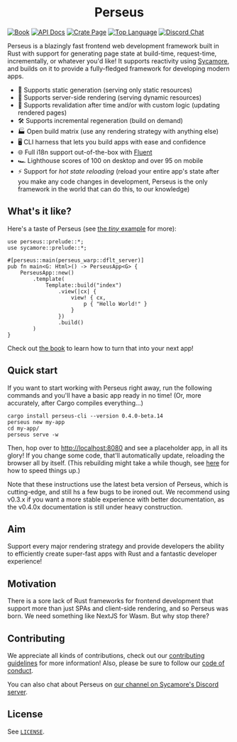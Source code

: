 <h1 align="center">Perseus</h1>

[![Book](https://img.shields.io/badge/Book-framesurge.sh-informational?style=for-the-badge)](https://framesurge.sh/perseus/en-US/docs)
[![API Docs](https://img.shields.io/docsrs/perseus?label=API%20Docs&style=for-the-badge)](https://docs.rs/perseus)
[![Crate Page](https://img.shields.io/crates/v/perseus?style=for-the-badge)](https://crates.io/crates/perseus)
[![Top Language](https://img.shields.io/github/languages/top/framesurge/perseus?style=for-the-badge)]()
[![Discord Chat](https://img.shields.io/discord/820400041332179004?label=Discord&style=for-the-badge)](https://discord.gg/PgwPn7dKEk)

Perseus is a blazingly fast frontend web development framework built in Rust with support for generating page state at build-time, request-time, incrementally, or whatever you'd like! It supports reactivity using [Sycamore](https://github.com/sycamore-rs/sycamore), and builds on it to provide a fully-fledged framework for developing modern apps.

-   📕 Supports static generation (serving only static resources)
-   🗼 Supports server-side rendering (serving dynamic resources)
-   🔧 Supports revalidation after time and/or with custom logic (updating rendered pages)
-   🛠️ Supports incremental regeneration (build on demand)
-   🏭 Open build matrix (use any rendering strategy with anything else)
-   🖥️ CLI harness that lets you build apps with ease and confidence
-   🌐 Full i18n support out-of-the-box with [Fluent](https://projectfluent.org)
-   🏎 Lighthouse scores of 100 on desktop and over 95 on mobile
-   ⚡ Support for *hot state reloading* (reload your entire app's state after you make any code changes in development, Perseus is the only framework in the world that can do this, to our knowledge)

## What's it like?

Here's a taste of Perseus (see [the _tiny_ example](https://github.com/framesurge/perseus/tree/main/examples/comprehensive/tiny) for more):

```rust,ignore
use perseus::prelude::*;
use sycamore::prelude::*;

#[perseus::main(perseus_warp::dflt_server)]
pub fn main<G: Html>() -> PerseusApp<G> {
    PerseusApp::new()
        .template(
            Template::build("index")
                .view(|cx| {
                    view! { cx,
                        p { "Hello World!" }
                    }
                })
                .build()
        )
}
```

Check out [the book](https://framesurge.sh/perseus/en-US/docs) to learn how to turn that into your next app!

## Quick start

If you want to start working with Perseus right away, run the following commands and you'll have a basic app ready in no time! (Or, more accurately, after Cargo compiles everything...)

``` shell
cargo install perseus-cli --version 0.4.0-beta.14
perseus new my-app
cd my-app/
perseus serve -w
```

Then, hop over to <http://localhost:8080> and see a placeholder app, in all its glory! If you change some code, that'll automatically update, reloading the browser all by itself. (This rebuilding might take a while though, see [here](https://framesurge.sh/perseus/en-US/docs/next/reference/compilation-times) for how to speed things up.)

Note that these instructions use the latest beta version of Perseus, which is cutting-edge, and still hs a few bugs to be ironed out. We recommend using v0.3.x if you want a more stable experience with better documentation, as the v0.4.0x documentation is still under heavy construction.

## Aim

Support every major rendering strategy and provide developers the ability to efficiently create super-fast apps with Rust and a fantastic developer experience!

## Motivation

There is a sore lack of Rust frameworks for frontend development that support more than just SPAs and client-side rendering, and so Perseus was born. We need something like NextJS for Wasm. But why stop there?

## Contributing

We appreciate all kinds of contributions, check out our [contributing guidelines](https://github.com/framesurge/perseus/blob/main/CONTRIBUTING.md) for more information! Also, please be sure to follow our [code of conduct](https://github.com/framesurge/perseus/blob/main/CODE_OF_CONDUCT.md).

You can also chat about Perseus on [our channel on Sycamore's Discord server](https://discord.com/invite/GNqWYWNTdp).

## License

See [`LICENSE`](https://github.com/framesurge/perseus/blob/main/LICENSE).
